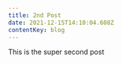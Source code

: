 ```yaml
---
title: 2nd Post
date: 2021-12-15T14:10:04.608Z
contentKey: blog
---
```

This is the super second post
